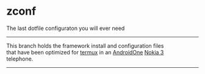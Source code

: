 # zconf

The last dotfile configuraton you will ever need

---

This branch holds the framework install and configuration files  
that have been optimized for [termux][1] in an [AndroidOne][2] [Nokia 3][3]  
telephone.

---
[1]: https://termux.com
[2]: https://www.android.com/one/
[3]: https://www.nokia.com/en_us/phones/nokia-3
